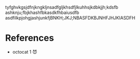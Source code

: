 tyfghvkgsjdfnjkngkljnsadfgljkhsdfjlkuhhsjkdbkjjh;kdsfb
ashknju;fbjkhashfbkasdkfhbaiusdfb
asdfilkpjohgjashjunkfjBNKH;JKJ;NBASFDKBJNHFJHJKIASDFH

# References

* octocat 1 😈
